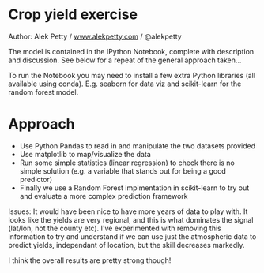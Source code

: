 # Crop yield exercise
Author: Alek Petty / www.alekpetty.com / @alekpetty

The model is contained in the IPython Notebook, complete with description and discussion. See below for a repeat of the general approach taken...

To run the Notebook you may need to install a few extra Python libraries (all available using conda). E.g. seaborn for data viz and scikit-learn for the random forest model.

# Approach
- Use Python Pandas to read in and manipulate the two datasets provided   
- Use matplotlib to map/visualize the data   
- Run some simple statistics (linear regression) to check there is no simple solution (e.g. a variable that stands out for being a good predictor)   
- Finally we use a Random Forest implmentation in scikit-learn to try out and evaluate a more complex prediction framework   

Issues: It would have been nice to have more years of data to play with. It looks like the yields are very regional, and this is what dominates the signal (lat/lon, not the county etc). I've experimented with removing this information to try and understand if we can use just the atmospheric data to predict yields, independant of location, but the skill decreases markedly.   

I think the overall results are pretty strong though!
